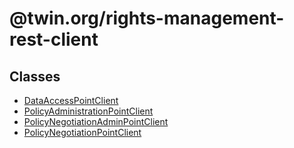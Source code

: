 # @twin.org/rights-management-rest-client

## Classes

- [DataAccessPointClient](classes/DataAccessPointClient.md)
- [PolicyAdministrationPointClient](classes/PolicyAdministrationPointClient.md)
- [PolicyNegotiationAdminPointClient](classes/PolicyNegotiationAdminPointClient.md)
- [PolicyNegotiationPointClient](classes/PolicyNegotiationPointClient.md)
